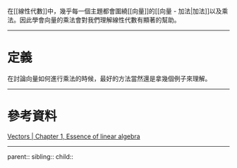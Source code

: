 在[[線性代數]]中，幾乎每一個主題都會圍繞[[向量]]的[[向量 - 加法|加法]]以及乘法。因此學會向量的乘法會對我們理解線性代數有顯著的幫助。
- - -
# 定義
在討論向量如何進行乘法的時候，最好的方法當然還是拿幾個例子來理解。

- - -
# 參考資料
[Vectors | Chapter 1, Essence of linear algebra](https://www.youtube.com/watch?v=fNk_zzaMoSs&list=PLZHQObOWTQDPD3MizzM2xVFitgF8hE_ab&index=3)
- - -
parent::
sibling::
child::